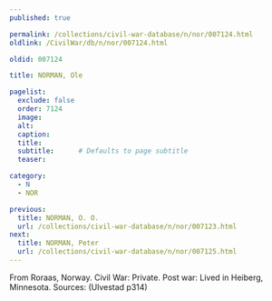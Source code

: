 ```yaml
---
published: true

permalink: /collections/civil-war-database/n/nor/007124.html
oldlink: /CivilWar/db/n/nor/007124.html

oldid: 007124

title: NORMAN, Ole

pagelist:
  exclude: false
  order: 7124
  image: 
  alt:
  caption:
  title:
  subtitle:      # Defaults to page subtitle
  teaser:

category: 
  - N 
  - NOR

previous:
  title: NORMAN, O. O.
  url: /collections/civil-war-database/n/nor/007123.html  
next:
  title: NORMAN, Peter
  url: /collections/civil-war-database/n/nor/007125.html   
---
```

From Roraas, Norway. Civil War: Private. Post war: Lived in Heiberg, Minnesota. Sources: (Ulvestad p314)